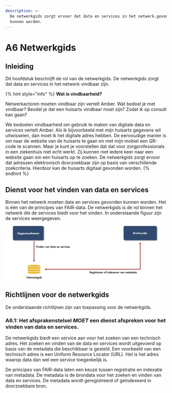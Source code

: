 ```yaml
---
description: >-
  De netwerkgids zorgt ervoor dat data en services in het netwerk.gevonden
  kunnen worden.
---
```


# A6 Netwerkgids

## Inleiding

Dit hoofdstuk beschrijft de rol van de netwerkgids. De netwerkgids zorgt dat data en services in het netwerk vindbaar zijn.

{% hint style="info" %}
**Wat is vindbaarheid?**

Netwerkactoren moeten vindbaar zijn vertelt Amber. Wat bedoel je met vindbaar? Beodel je dat een huisarts vindbaar moet zijn? Zodat ik op consult kan gaan?

We bedoelen vindbaarheid om gebruik te maken van digitale data en services vertelt Amber. Als ik bijvoorbeeld met mijn huisarts gegevens wil uitwisselen, dan moet ik het digitale adres hebben. De eenvoudige manier is om naar de website van de huisarts te gaan en met mijn mobiel een QR-code te scannen. Maar je kunt je voorstellen dat dat voor zorgprofessionals in een ziekenhuis niet echt werkt. Zij kunnen niet iedere keer naar een website gaan om een huisarts op te zoeken. De netwerkgids zorgt ervoor dat adressen elektronisch doorzoekbaar zijn op basis van verschillende zoekcriteria. Hierdoor kan de huisarts digitaal gevonden worden.
{% endhint %}

## Dienst voor het vinden van data en services

Binnen het netwerk moeten data en services gevonden kunnen worden. Het is één van de principes van FAIR-data. De netwerkgids is de rol binnen het netwerk die de services biedt voor het vinden. In onderstaande figuur zijn de services weergegeven.

![Figuur 1: Services van de netwerkgids](../.gitbook/assets/vindbaarheid.jpg)

## Richtlijnen voor de netwerkgids

De onderstaande richtlijnen zijn van toepassing voor de netwerkgids.

### A6.1: Het afsprakenstelsel _MOET_ een dienst afspreken voor het vinden van data en services.

De netwerkgids biedt een service aan voor het zoeken van een technisch adres. Het zoeken en vinden van de data en services wordt uitgevoerd op basis van de metadata die beschikbaar is gesteld. Een voorbeeld van een technisch adres is een Uniform Resource Locator \(URL\). Het is het adres waarop data dan wel een service toegankelijk is.

De principes van FAIR-data laten een keuze tussen registratie en indexatie van metadata. De metadata is de brondata voor het zoeken en vinden van data en services. De metadata wordt geregistreerd of geïndexeerd in doorzoekbare bron.

